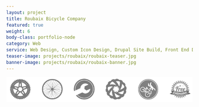 ```yaml
---
layout: project
title: Roubaix Bicycle Company
featured: true
weight: 6
body-class: portfolio-node
category: Web
service: Web Design, Custom Icon Design, Drupal Site Build, Front End Development
teaser-image: projects/roubaix/roubaix-teaser.jpg
banner-image: projects/roubaix/roubaix-banner.jpg
---
```


<div class="container">
  <div class="col-md-12">
    <img src="/assets/img/projects/roubaix/roubaix-icons.png" />
  </div>
</div>